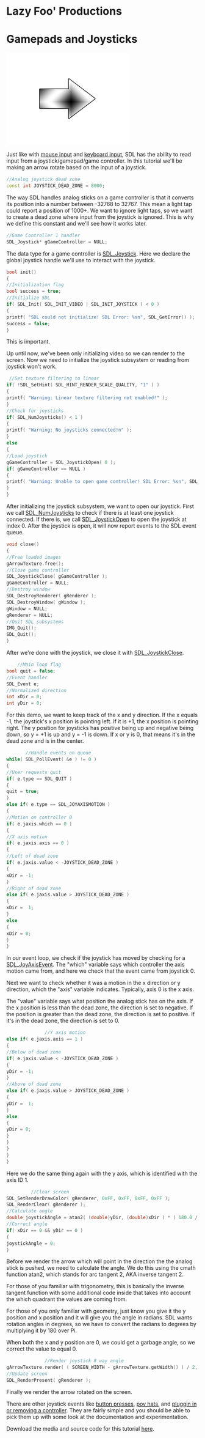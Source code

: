 # Lazy Foo' Productions

# Gamepads and Joysticks

![](images/preview-18.png)

Just like with [mouse input](index-17.php.htm) and
[keyboard input](index-4.php.htm), SDL has the ability to read input from a joystick/gamepad/game controller. In this tutorial
we'll be making an arrow rotate based on the input of a joystick.
```cpp
//Analog joystick dead zone
const int JOYSTICK_DEAD_ZONE = 8000;
```
The way SDL handles analog sticks on a game controller is that it converts its position into a number between -32768 to 32767\. This mean a light tap could report a position of
1000+. We want to ignore light taps, so we want to create a dead zone where input from the joystick is ignored. This is why we define this constant and we'll see how it works later.
```cpp
//Game Controller 1 handler
SDL_Joystick* gGameController = NULL;
```
The data type for a game controller is [SDL_Joystick](http://wiki.libsdl.org/CategoryJoystick). Here we declare the global joystick handle we'll use to
interact with the joystick.
```cpp
bool init()
{
//Initialization flag
bool success = true;
//Initialize SDL
if( SDL_Init( SDL_INIT_VIDEO | SDL_INIT_JOYSTICK ) < 0 )
{
printf( "SDL could not initialize! SDL Error: %sn", SDL_GetError() );
success = false;
}
```
This is important.

Up until now, we've been only initializing video so we can render to the screen. Now we need to initialize the joystick subsystem or reading from joystick won't work.
```cpp
 //Set texture filtering to linear
if( !SDL_SetHint( SDL_HINT_RENDER_SCALE_QUALITY, "1" ) )
{
printf( "Warning: Linear texture filtering not enabled!" );
}
//Check for joysticks
if( SDL_NumJoysticks() < 1 )
{
printf( "Warning: No joysticks connected!n" );
}
else
{
//Load joystick
gGameController = SDL_JoystickOpen( 0 );
if( gGameController == NULL )
{
printf( "Warning: Unable to open game controller! SDL Error: %sn", SDL_GetError() );
}
}
```
After initializing the joystick subsystem, we want to open our joystick. First we call [SDL_NumJoysticks](http://wiki.libsdl.org/SDL_NumJoysticks) to
check if there is at least one joystick connected. If there is, we call [SDL_JoystickOpen](http://wiki.libsdl.org/SDL_JoystickOpen) to open the joystick
at index 0\. After the joystick is open, it will now report events to the SDL event queue.
```cpp
void close()
{
//Free loaded images
gArrowTexture.free();
//Close game controller
SDL_JoystickClose( gGameController );
gGameController = NULL;
//Destroy window
SDL_DestroyRenderer( gRenderer );
SDL_DestroyWindow( gWindow );
gWindow = NULL;
gRenderer = NULL;
//Quit SDL subsystems
IMG_Quit();
SDL_Quit();
}
```
After we're done with the joystick, we close it with [SDL_JoystickClose](http://wiki.libsdl.org/SDL_JoystickClose).
```cpp
    //Main loop flag
bool quit = false;
//Event handler
SDL_Event e;
//Normalized direction
int xDir = 0;
int yDir = 0;
```
For this demo, we want to keep track of the x and y direction. If the x equals -1, the joystick's x position is pointing left. If it is +1, the x position is pointing right.
The y position for joysticks has positive being up and negative being down, so y = +1 is up and y = -1 is down. If x or y is 0, that means it's in the dead zone and is in the center.
```cpp
       //Handle events on queue
while( SDL_PollEvent( &e ) != 0 )
{
//User requests quit
if( e.type == SDL_QUIT )
{
quit = true;
}
else if( e.type == SDL_JOYAXISMOTION )
{
//Motion on controller 0
if( e.jaxis.which == 0 )
{
//X axis motion
if( e.jaxis.axis == 0 )
{
//Left of dead zone
if( e.jaxis.value < -JOYSTICK_DEAD_ZONE )
{
xDir = -1;
}
//Right of dead zone
else if( e.jaxis.value > JOYSTICK_DEAD_ZONE )
{
xDir =  1;
}
else
{
xDir = 0;
}
}
```
In our event loop, we check if the joystick has moved by checking for a [SDL_JoyAxisEvent](http://wiki.libsdl.org/SDL_JoyAxisEvent). The "which"
variable says which controller the axis motion came from, and here we check that the event came from joystick 0.

Next we want to check whether it was a motion in the x direction or y direction, which the "axis" variable indicates. Typically, axis 0 is the x axis.

The "value" variable says what position the analog stick has on the axis. If the x position is less than the dead zone, the direction is set to negative. If the position is greater
than the dead zone, the direction is set to positive. If it's in the dead zone, the direction is set to 0.
```cpp
              //Y axis motion
else if( e.jaxis.axis == 1 )
{
//Below of dead zone
if( e.jaxis.value < -JOYSTICK_DEAD_ZONE )
{
yDir = -1;
}
//Above of dead zone
else if( e.jaxis.value > JOYSTICK_DEAD_ZONE )
{
yDir =  1;
}
else
{
yDir = 0;
}
}
}
}
}
```
Here we do the same thing again with the y axis, which is identified with the axis ID 1.
```cpp
         //Clear screen
SDL_SetRenderDrawColor( gRenderer, 0xFF, 0xFF, 0xFF, 0xFF );
SDL_RenderClear( gRenderer );
//Calculate angle
double joystickAngle = atan2( (double)yDir, (double)xDir ) * ( 180.0 / M_PI );
//Correct angle
if( xDir == 0 && yDir == 0 )
{
joystickAngle = 0;
}
```
Before we render the arrow which will point in the direction the the analog stick is pushed, we need to calculate the angle. We do this using the cmath function atan2, which stands
for arc tangent 2, AKA inverse tangent 2.

For those of you familiar with trigonometry, this is basically the inverse tangent function with some additional code inside that takes into account the which quadrant the values
are coming from.

For those of you only familiar with geometry, just know you give it the y position and x position and it will give you the angle in radians. SDL wants rotation angles in degrees, so
we have to convert the radians to degrees by multiplying it by 180 over Pi.

When both the x and y position are 0, we could get a garbage angle, so we correct the value to equal 0.
```cpp
              //Render joystick 8 way angle
gArrowTexture.render( ( SCREEN_WIDTH - gArrowTexture.getWidth() ) / 2, ( SCREEN_HEIGHT - gArrowTexture.getHeight() ) / 2, NULL, joystickAngle );
//Update screen
SDL_RenderPresent( gRenderer );
```
Finally we render the arrow rotated on the screen.

There are other joystick events like
[button presses](http://wiki.libsdl.org/SDL_JoyButtonEvent),
[pov hats](http://wiki.libsdl.org/SDL_JoyHatEvent), and
[pluggin in or removing a controller](http://wiki.libsdl.org/SDL_JoyDeviceEvent). They are fairly simple and you should be able to pick them up with some
look at the documentation and experimentation.

Download the media and source code for this tutorial [here](zip/19_gamepads_and_joysticks.zip).
